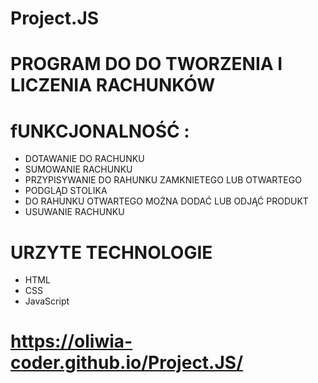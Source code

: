 # Project.JS

# PROGRAM DO DO TWORZENIA I LICZENIA RACHUNKÓW 

# fUNKCJONALNOŚĆ :
- DOTAWANIE DO RACHUNKU
- SUMOWANIE RACHUNKU 
- PRZYPISYWANIE DO RAHUNKU ZAMKNIETEGO LUB OTWARTEGO 
- PODGLĄD STOLIKA 
- DO RAHUNKU OTWARTEGO MOŻNA DODAĆ LUB ODJĄĆ PRODUKT 
- USUWANIE RACHUNKU 

# URZYTE TECHNOLOGIE 
- HTML
- CSS
- JavaScript

# https://oliwia-coder.github.io/Project.JS/

